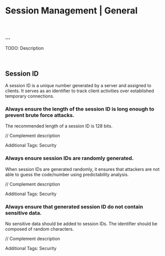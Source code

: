 # Session Management | General
<br>


### ...

TODO: Description

<br>


## Session ID
A session ID is a unique number generated by a server and assigned to clients. It serves as an identifier to track client activities over established temporary connections.
<br>

### Always ensure the length of the session ID is long enough to prevent brute force attacks.

The recommended length of a session ID is 128 bits.

// Complement description

Additional Tags: Security
<br>


### Always ensure session IDs are randomly generated.

When session IDs are generated randomly, it ensures that attackers are not able to guess the code/number using predictability analysis.

// Complement description

Additional Tags: Security
<br>


### Always ensure that generated session ID do not contain sensitive data.

No sensitive data should be added to session IDs. The identifier should be composed of random characters.

// Complement description

Additional Tags: Security
<br>